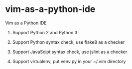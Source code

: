 # vim-as-a-python-ide

Vim as a Python IDE

1) Support Python 2 and Python 3

2) Support Python syntax check, use flake8 as a checker

3) Support JavaScipt syntax check, use jslint as a checker

4) Support virtualenv, put venv.py in your ~/.vim directory
